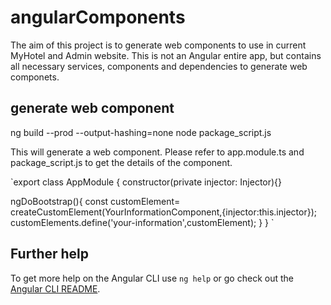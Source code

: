 # angularComponents

The aim of this project is to generate web components to use in current MyHotel and Admin website.
This is not an Angular entire app, but contains all necessary services, components and dependencies to generate web componets.

## generate web component

ng build --prod --output-hashing=none
node package_script.js

This will generate a web component.
Please refer to app.module.ts and package_script.js to get the details of the component.

`export class AppModule { 
  constructor(private injector: Injector){}

  ngDoBootstrap(){
    const customElement= createCustomElement(YourInformationComponent,{injector:this.injector});
    customElements.define('your-information',customElement);
  }
}
`


## Further help

To get more help on the Angular CLI use `ng help` or go check out the [Angular CLI README](https://github.com/angular/angular-cli/blob/master/README.md).
